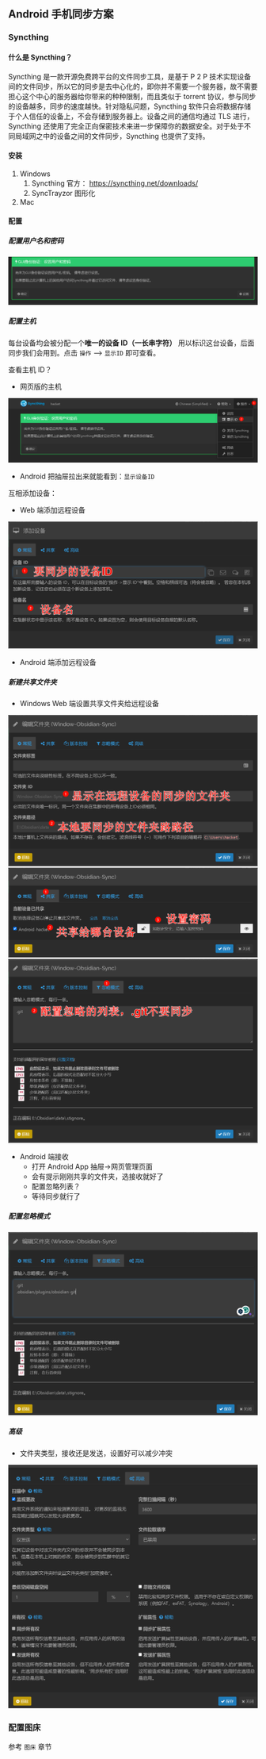 ## Android 手机同步方案

### Syncthing

#### 什么是 Syncthing？

Syncthing 是一款开源免费跨平台的文件同步工具，是基于 P 2 P 技术实现设备间的文件同步，所以它的同步是去中心化的，即你并不需要一个服务器，故不需要担心这个中心的服务器给你带来的种种限制，而且类似于 torrent 协议，参与同步的设备越多，同步的速度越快。针对隐私问题，Syncthing 软件只会将数据存储于个人信任的设备上，不会存储到服务器上。设备之间的通信均通过 TLS 进行，Syncthing 还使用了完全正向保密技术来进一步保障你的数据安全。对于处于不同局域网之中的设备之间的文件同步，Syncthing 也提供了支持。

#### 安装

1. Windows
   1. Syncthing 官方： <https://syncthing.net/downloads/>
   2. SyncTrayzor 图形化
2. Mac

#### 配置

##### 配置用户名和密码

![image.png](https://raw.githubusercontent.com/hacket/ObsidianOSS/master/obsidian20240229004122.png)

##### 配置主机

每台设备均会被分配一个**唯一的设备 ID（一长串字符）** 用以标识这台设备，后面同步我们会用到。点击 `操作` --> `显示ID` 即可查看。

查看主机 ID？

- 网页版的主机

![image.png](https://raw.githubusercontent.com/hacket/ObsidianOSS/master/obsidian20240229004505.png)

- Android 把抽屉拉出来就能看到：`显示设备ID`

互相添加设备：

- Web 端添加远程设备

![image.png ](https://raw.githubusercontent.com/hacket/ObsidianOSS/master/obsidian20240229004720.png)

- Android 端添加远程设备

##### 新建共享文件夹

- Windows Web 端设置共享文件夹给远程设备

![image.png ](https://raw.githubusercontent.com/hacket/ObsidianOSS/master/obsidian20240229004929.png)
![image.png ](https://raw.githubusercontent.com/hacket/ObsidianOSS/master/obsidian20240229005020.png)
![image.png ](https://raw.githubusercontent.com/hacket/ObsidianOSS/master/obsidian20240229005113.png)

- Android 端接收
  - 打开 Android App 抽屉→网页管理页面
  - 会有提示刚刚共享的文件夹，选接收就好了
  - 配置忽略列表？
  - 等待同步就行了

##### 配置忽略模式

![image.png](https://raw.githubusercontent.com/hacket/ObsidianOSS/master/obsidian202403120815208.png)

##### 高级

- 文件夹类型，接收还是发送，设置好可以减少冲突

![image.png](https://raw.githubusercontent.com/hacket/ObsidianOSS/master/obsidian202403120815192.png)

### 配置图床

参考 `图床` 章节
